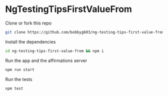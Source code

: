 # NgTestingTipsFirstValueFrom

Clone or fork this repo

```bash
git clone https://github.com/bobbyg603/ng-testing-tips-first-value-from
```

Install the dependencies

```bash
cd ng-testing-tips-first-value-from && npm i 
```

Run the app and the affirmations server

```bash
npm run start
```

Run the tests

```bash
npm test
```
